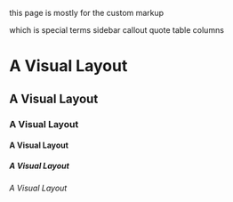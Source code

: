 this page is mostly for the custom markup

which is special terms
sidebar
callout
quote
table
columns

# A Visual Layout

## A Visual Layout

### A Visual Layout

#### A Visual Layout
 
##### A Visual Layout

###### A Visual Layout

